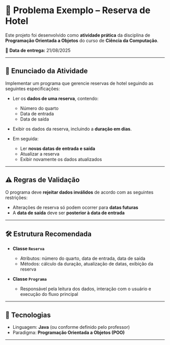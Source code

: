 # 🏨 Problema Exemplo – Reserva de Hotel

Este projeto foi desenvolvido como **atividade prática** da disciplina de **Programação Orientada a Objetos** do curso de **Ciência da Computação**.  

📅 **Data de entrega:** 21/08/2025  

---

## 📌 Enunciado da Atividade

Implementar um programa que gerencie reservas de hotel seguindo as seguintes especificações:

- Ler os **dados de uma reserva**, contendo:
  - Número do quarto  
  - Data de entrada  
  - Data de saída  

- Exibir os dados da reserva, incluindo a **duração em dias**.  

- Em seguida:
  - Ler **novas datas de entrada e saída**  
  - Atualizar a reserva  
  - Exibir novamente os dados atualizados  

---

## ⚠️ Regras de Validação

O programa deve **rejeitar dados inválidos** de acordo com as seguintes restrições:

- Alterações de reserva só podem ocorrer para **datas futuras**  
- A **data de saída** deve ser **posterior à data de entrada**  

---

## 🛠️ Estrutura Recomendada

- **Classe `Reserva`**
  - Atributos: número do quarto, data de entrada, data de saída  
  - Métodos: cálculo da duração, atualização de datas, exibição da reserva  

- **Classe `Programa`**
  - Responsável pela leitura dos dados, interação com o usuário e execução do fluxo principal  

---

## 🚀 Tecnologias

- Linguagem: **Java** (ou conforme definido pelo professor)  
- Paradigma: **Programação Orientada a Objetos (POO)**  

---

